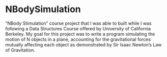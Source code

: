 # NBodySimulation
“NBody Stimulation” course project that I was able to built while I was following a Data Structures Course offered by University of California Berkeley. My goal for this project was to write a program simulating the motion of N objects in a plane, accounting for the gravitational forces mutually affecting each object as demonstrated by Sir Isaac Newton’s Law of Gravitation.
